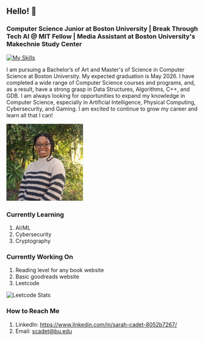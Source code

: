 ## Hello! 👋
### Computer Science Junior at Boston University | Break Through Tech AI @ MIT Fellow | Media Assistant at Boston University's Makechnie Study Center
[![My Skills](https://skillicons.dev/icons?i=java,python,cpp,terraform,html,css)](https://skillicons.dev)

I am pursuing a Bachelor’s of Art and Master's of Science in Computer Science at Boston University. My expected graduation is May 2026.
I have completed a wide range of Computer Science courses and programs, and, as a result, have a strong grasp in Data Structures, Algorithms, C++, and GDB. 
I am always looking for opportunities to expand my knowledge in Computer Science, especially in Artificial Intelligence, Physical Computing, Cybersecurity, and Gaming. I am excited to continue to grow my career and learn all that I can!
<!-- Photo here -->
  <img src="./professphoto.jpg" alt="Professional Photo" style="width: 200px; padding-top: -500px;">


### Currently Learning
1. AI/ML
2. Cybersecurity
3. Cryptography
### Currently Working On
1. Reading level for any book website
2. Basic goodreads website
3. Leetcode

![Leetcode Stats](https://leetcard.jacoblin.cool/scadet?theme=dark&font=Karla)

### How to Reach Me
1. LinkedIn: https://www.linkedin.com/in/sarah-cadet-8052b7267/
2. Email: scadet@bu.edu


<!--
**SarahCadet/SarahCadet** is a ✨ _special_ ✨ repository because its `README.md` (this file) appears on your GitHub profile.

Here are some ideas to get you started:

- 🔭 I’m currently working on ...
- 🌱 I’m currently learning ...
- 👯 I’m looking to collaborate on ...
- 🤔 I’m looking for help with ...
- 💬 Ask me about ...
- 📫 How to reach me: ...
- 😄 Pronouns: ...
- ⚡ Fun fact: ...
-->

